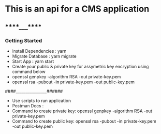 # This is an api for a CMS application

## ******\*\*\*\*******\_\_\_******\*\*\*\*******
### Getting Started
- Install Dependencies : yarn
- Migrate Database : yarn migrate
- Start App : yarn start
- Create your public & private key for assymetric key encryption using command below
- openssl genpkey -algorithm RSA -out private-key.pem
- openssl rsa -pubout -in private-key.pem -out public-key.pem


####________________######
- Use scripts to run application
- Postman Docs :
- Command to create private key: openssl genpkey -algorithm RSA -out private-key.pem
- Command to create public key: openssl rsa -pubout -in private-key.pem -out public-key.pem
